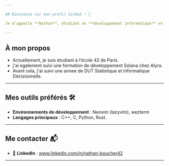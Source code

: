 ```yaml
---

## Bienvenue sur mon profil GitHub ! 👋

Je m'appelle **Nathan**, étudiant en **développement informatique** et actuellement à l’**école 42 de Paris**. Passionné par la programmation et les technologies, je mets en pratique mes compétences en développement logiciel à travers des projets académiques et personnels.

---
```


## À mon propos 

 -  Actuellement, je suis étudiant à l'école 42 de Paris.
 -  j'ai egalement suivi une formation de développement Solana chez Alyra.
 -  Avant cela, j'ai suivi une annee de DUT Statistique et Informatique Décisionnelle.
---

## Mes outils préférés 🛠️

- **Environnements de développement** : Neovim (lazyvim), wezterm
- **Langages principaux** : C++, C, Python, Rust.
---

## Me contacter 📬

- 💼 **LinkedIn** : www.linkedin.com/in/nathan-boucher42

---
